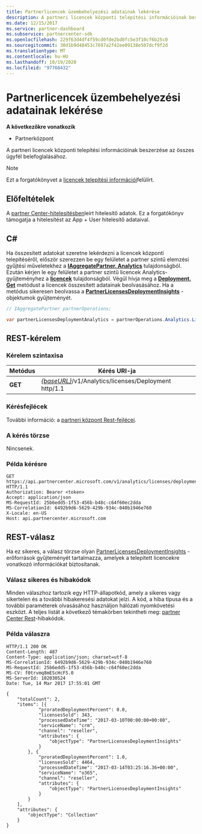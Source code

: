 ```yaml
---
title: Partnerlicencek üzembehelyezési adatainak lekérése
description: A partneri licencek központi telepítési információinak beszerzése az összes ügyfél belefoglalásához.
ms.date: 12/15/2017
ms.service: partner-dashboard
ms.subservice: partnercenter-sdk
ms.openlocfilehash: 229f63d4df4f59cd0fde2bd0fc5e3f10cf6b25c0
ms.sourcegitcommit: 30d1b9d48453c7697a2f42ee09138e507dcf9f2d
ms.translationtype: MT
ms.contentlocale: hu-HU
ms.lasthandoff: 10/19/2020
ms.locfileid: "97768432"
---
```

# <a name="get-partner-licenses-deployment-information"></a>Partnerlicencek üzembehelyezési adatainak lekérése

**A következőkre vonatkozik**

- Partnerközpont

A partneri licencek központi telepítési információinak beszerzése az összes ügyfél belefoglalásához.

> [!NOTE]
> Ezt a forgatókönyvet a [licencek telepítési információi](get-licenses-deployment-information.md)felülírt.

## <a name="prerequisites"></a>Előfeltételek

A [partner Center-hitelesítésben](partner-center-authentication.md)leírt hitelesítő adatok. Ez a forgatókönyv támogatja a hitelesítést az App + User hitelesítő adataival.

## <a name="c"></a>C\#

Ha összesített adatokat szeretne lekérdezni a licencek központi telepítéséről, először szerezzen be egy felületet a partner szintű elemzési gyűjtési műveletekhez a [**IAggregatePartner. Analytics**](/dotnet/api/microsoft.store.partnercenter.ipartner.analytics) tulajdonságból. Ezután kérjen le egy felületet a partner szintű licencek Analytics-gyűjteményhez a [**licencek**](/dotnet/api/microsoft.store.partnercenter.analytics.ipartneranalyticscollection.licenses) tulajdonságból. Végül hívja meg a [**Deployment. Get**](/dotnet/api/microsoft.store.partnercenter.genericoperations.ientireentitycollectionretrievaloperations-2.get) metódust a licencek összesített adatainak beolvasásához. Ha a metódus sikeresen beolvassa a [**PartnerLicensesDeploymentInsights**](/dotnet/api/microsoft.store.partnercenter.models.analytics.partnerlicensesdeploymentinsights) -objektumok gyűjteményét.

``` csharp
// IAggregatePartner partnerOperations;

var partnerLicensesDeploymentAnalytics = partnerOperations.Analytics.Licenses.Deployment.Get();
```

## <a name="rest-request"></a>REST-kérelem

### <a name="request-syntax"></a>Kérelem szintaxisa

| Metódus  | Kérés URI-ja                                                                           |
|---------|---------------------------------------------------------------------------------------|
| **GET** | [*{baseURL}*](partner-center-rest-urls.md)/v1/Analytics/licenses/Deployment http/1.1 |

### <a name="request-headers"></a>Kérésfejlécek

További információ: a [partneri központ Rest-fejlécei](headers.md).

### <a name="request-body"></a>A kérés törzse

Nincsenek.

### <a name="request-example"></a>Példa kérésre

```http
GET https://api.partnercenter.microsoft.com/v1/analytics/licenses/deployment HTTP/1.1
Authorization: Bearer <token>
Accept: application/json
MS-RequestId: 25b6edd5-1f53-456b-b48c-c64f60ec2dda
MS-CorrelationId: 6492b9d6-5629-429b-934c-040b1946e760
X-Locale: en-US
Host: api.partnercenter.microsoft.com
```

## <a name="rest-response"></a>REST-válasz

Ha ez sikeres, a válasz törzse olyan [PartnerLicensesDeploymentInsights](analytics-resources.md#partnerlicensesdeploymentinsights) -erőforrások gyűjteményét tartalmazza, amelyek a telepített licencekre vonatkozó információkat biztosítanak.

### <a name="response-success-and-error-codes"></a>Válasz sikeres és hibakódok

Minden válaszhoz tartozik egy HTTP-állapotkód, amely a sikeres vagy sikertelen és a további hibakeresési adatokat jelzi. A kód, a hiba típusa és a további paraméterek olvasásához használjon hálózati nyomkövetési eszközt. A teljes listát a következő témakörben tekintheti meg: [partner Center Rest](error-codes.md)-hibakódok.

### <a name="response-example"></a>Példa válaszra

```http
HTTP/1.1 200 OK
Content-Length: 487
Content-Type: application/json; charset=utf-8
MS-CorrelationId: 6492b9d6-5629-429b-934c-040b1946e760
MS-RequestId: 25b6edd5-1f53-456b-b48c-c64f60ec2dda
MS-CV: f0trvmq8mEScHcFS.0
MS-ServerId: 102030524
Date: Tue, 14 Mar 2017 17:55:01 GMT

{
    "totalCount": 2,
    "items": [{
            "proratedDeploymentPercent": 0.0,
            "licensesSold": 343,
            "processedDateTime": "2017-03-10T00:00:00+00:00",
            "serviceName": "crm",
            "channel": "reseller",
            "attributes": {
                "objectType": "PartnerLicensesDeploymentInsights"
            }
        }, {
            "proratedDeploymentPercent": 1.0,
            "licensesSold": 4464,
            "processedDateTime": "2017-03-14T03:25:16.36+00:00",
            "serviceName": "o365",
            "channel": "reseller",
            "attributes": {
                "objectType": "PartnerLicensesDeploymentInsights"
            }
        }
    ],
    "attributes": {
        "objectType": "Collection"
    }
}
```
